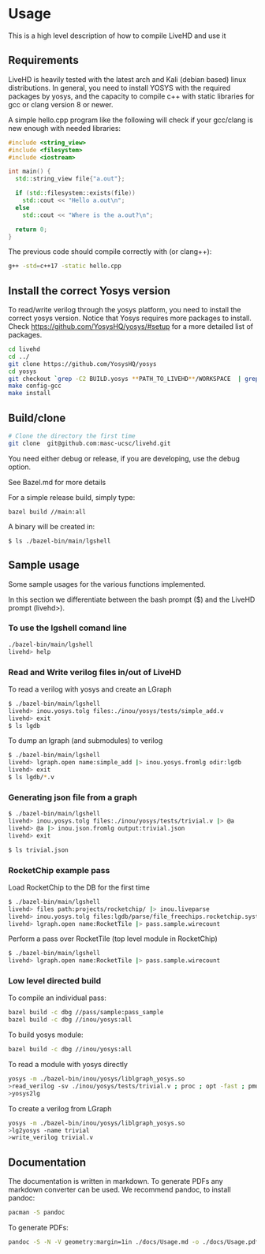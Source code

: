 # Usage

This is a high level description of how to compile LiveHD and use it

## Requirements

LiveHD is heavily tested with the latest arch and Kali (debian based) linux
distributions. In general, you need to install YOSYS with the required packages
by yosys, and the capacity to compile c++ with static libraries for gcc or
clang version 8 or newer.

A simple hello.cpp program like the following will check if your gcc/clang is
new enough with needed libraries: 

```cpp
#include <string_view>
#include <filesystem>
#include <iostream>

int main() {
  std::string_view file{"a.out"};

  if (std::filesystem::exists(file))
    std::cout << "Hello a.out\n";
  else
    std::cout << "Where is the a.out?\n";

  return 0;
}
```

The previous code should compile correctly with (or clang++):

```bash
g++ -std=c++17 -static hello.cpp
```

## Install the correct Yosys version

To read/write verilog through the yosys platform, you need to install the
correct yosys version.  Notice that Yosys requires more packages to install.
Check https://github.com/YosysHQ/yosys/#setup for a more detailed list of
packages.

```bash
cd livehd
cd ../
git clone https://github.com/YosysHQ/yosys
cd yosys
git checkout `grep -C2 BUILD.yosys **PATH_TO_LIVEHD**/WORKSPACE  | grep commit | cut -d\" -f2`
make config-gcc
make install
```

## Build/clone

```bash
# Clone the directory the first time
git clone  git@github.com:masc-ucsc/livehd.git
```

You need either debug or release, if you are developing, use the debug option.

See Bazel.md for more details

For a simple release build, simply type:

```
bazel build //main:all
```

A binary will be created in:

```
$ ls ./bazel-bin/main/lgshell
```

## Sample usage

Some sample usages for the various functions implemented.

In this section we differentiate between the bash prompt ($) and the LiveHD prompt (livehd>).

### To use the lgshell comand line

```bash
./bazel-bin/main/lgshell
livehd> help
```

### Read and Write verilog files in/out of LiveHD

To read a verilog with yosys and create an LGraph

```bash
$ ./bazel-bin/main/lgshell
livehd> inou.yosys.tolg files:./inou/yosys/tests/simple_add.v
livehd> exit
$ ls lgdb
```

To dump an lgraph (and submodules) to verilog
```bash
$ ./bazel-bin/main/lgshell
livehd> lgraph.open name:simple_add |> inou.yosys.fromlg odir:lgdb
livehd> exit
$ ls lgdb/*.v
```

### Generating json file from a graph

```bash
$ ./bazel-bin/main/lgshell
livehd> inou.yosys.tolg files:./inou/yosys/tests/trivial.v |> @a
livehd> @a |> inou.json.fromlg output:trivial.json
livehd> exit

$ ls trivial.json
```

### RocketChip example pass

Load RocketChip to the DB for the first time
```bash
$ ./bazel-bin/main/lgshell
livehd> files path:projects/rocketchip/ |> inou.liveparse
livehd> inou.yosys.tolg files:lgdb/parse/file_freechips.rocketchip.system.DefaultConfig.v
livehd> lgraph.open name:RocketTile |> pass.sample.wirecount
```

Perform a pass over RocketTile (top level module in RocketChip)
```bash
$ ./bazel-bin/main/lgshell
livehd> lgraph.open name:RocketTile |> pass.sample.wirecount
```

### Low level directed build

To compile an individual pass:

```bash
bazel build -c dbg //pass/sample:pass_sample
bazel build -c dbg //inou/yosys:all
```

To build yosys module:

```bash
bazel build -c dbg //inou/yosys:all
```

To read a module with yosys directly

```bash
yosys -m ./bazel-bin/inou/yosys/liblgraph_yosys.so
>read_verilog -sv ./inou/yosys/tests/trivial.v ; proc ; opt -fast ; pmuxtree ; memory_dff ; memory_share ; memory_collect
>yosys2lg
```

To create a verilog from LGraph

```bash
yosys -m ./bazel-bin/inou/yosys/liblgraph_yosys.so
>lg2yosys -name trivial
>write_verilog trivial.v
```


## Documentation

The documentation is written in markdown. To generate PDFs any markdown converter
can be used. We recommend pandoc, to install pandoc:

```bash
pacman -S pandoc
```

To generate PDFs:

```bash
pandoc -S -N -V geometry:margin=1in ./docs/Usage.md -o ./docs/Usage.pdf
```
